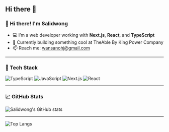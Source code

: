 ## Hi there 👋

### 👋 Hi there! I'm Salidwong

- 💻 I’m a web developer working with **Next.js**, **React**, and **TypeScript**
- 🔭 Currently building something cool at TheAble By King Power Company
- 📫 Reach me: wansanohj@gmail.com

---

### 🚀 Tech Stack
![TypeScript](https://img.shields.io/badge/-TypeScript-3178c6?style=flat-square&logo=typescript&logoColor=white)
![JavaScript](https://img.shields.io/badge/-JavaScript-black?style=flat-square&logo=javascript)
![Next.js](https://img.shields.io/badge/-Next.js-black?style=flat-square&logo=next.js)
![React](https://img.shields.io/badge/-React-black?style=flat-square&logo=react)


---

### 📈 GitHub Stats
![Salidwong's GitHub stats](https://github-readme-stats.vercel.app/api?username=salidwong&show_icons=true&theme=radical)


---

![Top Langs](https://github-readme-stats.vercel.app/api/top-langs/?username=salidwong&layout=compact&theme=tokyonight)
